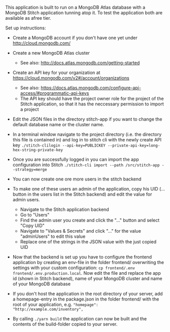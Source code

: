 This application is built to run on a MongoDB Atlas database with
a MongoDB Stitch application tunning atop it.
To test the application both are available as afree tier.

Set up instructions:
* Create a MongoDB account if you don't have one yet under
 http://cloud.mongodb.com/
 
* Create a new MongoDB Atlas cluster
  * See also: http://docs.atlas.mongodb.com/getting-started

* Create an API key for your organization at https://cloud.mongodb.com/v2#/account/organizations
  * See also: https://docs.atlas.mongodb.com/configure-api-access/#programmatic-api-keys 
  * The API key should have the project owner role for the project of the Stitch application,
  so that it has the neccessary permission to import a project

* Edit the JSON files in the directory stitch-app if you want to change the default database name
  or the cluster name. 
  
* In a terminal window navigate to the project directory (i.e. the directory this file is contained in) 
 and log in to stitch cli with the newly create API key
 ```./stitch-clilogin --api-key=PUBLICKEY --private-api-key=long-hex-string-private-key``` 
 
* Once you are successfully logged in you can import the app configuration into Stitch 
 ```./stitch-cli import --path /src/stitch-app --strategy=merge```
 
* You can now create one ore more users in the stitch backend

* To make one of these users an admin of the application, copy his UID (... button in the users list
 in the Stitch backend) and edit the value for admin users.
  * Navigate to the Stitch application backend
  * Go to "Users"
  * Find the admin user you create and click the "..." button and select "Copy UID"
  * Navigate to "Values & Secrets" and click "..." for the value "adminUsers" to edit this value
  * Replace one of the strings in the JSON value with the just copied UID
  
* Now that the backend is set up you have to configure the frontend application by creating an env-file
 in the folder frontend/ overwriting the settings with your custom configuration: 
 ```cp frontend/.env frontend/.env.production.local```. Now edit the file and replace the app
 id (shown in Stitch backend), name of your MongoDB cluster and name of your MongoDB database 
 
* If you don't host the application in the root directory of your server, add a homepage-entry
 in the package.json in the folder frontend/ with the root of your application, e.g. 
 ```"homepage": "http://example.com/inventory",```

* By calling ```./yarn build``` the application can now be built and the contents of the build-folder
 copied to your server.
